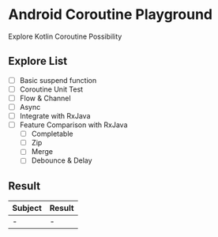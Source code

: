 # Android Coroutine Playground
Explore Kotlin Coroutine Possibility

## Explore List
- [ ] Basic suspend function
- [ ] Coroutine Unit Test
- [ ] Flow & Channel
- [ ] Async
- [ ] Integrate with RxJava
- [ ] Feature Comparison with RxJava
  - [ ] Completable
  - [ ] Zip
  - [ ] Merge
  - [ ] Debounce & Delay

## Result
|Subject|Result|
|---|---|
|-|-|
